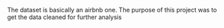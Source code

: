 The dataset is basically an airbnb one.
The purpose of this project was to get the data cleaned for further analysis
